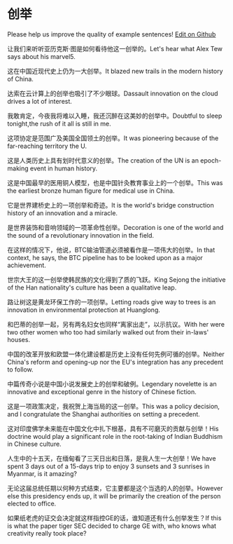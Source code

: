 # 创举

Please help us improve the quality of example sentences! [Edit on Github](https://github.com/jiyushe/jiyu-example-sentence-source/blob/main/chinese/chuangju.md)

<p><span class="chinese">让我们来听听亚历克斯·图是如何看待他这一创举的。</span><span class="english">Let's hear what Alex Tew says about his marvel5.</span></p>

<p><span class="chinese">这在中国近现代史上仍为一大创举。</span><span class="english">It blazed new trails in the modern history of China.</span></p>

<p><span class="chinese">达索在云计算上的创举也吸引了不少眼球。</span><span class="english">Dassault innovation on the cloud drives a lot of interest.</span></p>

<p><span class="chinese">我敢肯定，今夜我将难以入睡，我还沉醉在这美妙的创举中。</span><span class="english">Doubtful to sleep tonight,the rush of it all is still in me.</span></p>

<p><span class="chinese">这项协定是范围广及美国全国领土的创举。</span><span class="english">It was pioneering because of the far-reaching territory the U.</span></p>

<p><span class="chinese">这是人类历史上具有划时代意义的创举。</span><span class="english">The creation of the UN is an epoch-making event in human history.</span></p>

<p><span class="chinese">这是中国最早的医用铜人模型，也是中国针灸教育事业上的一个创举。</span><span class="english">This was the earliest bronze human figure for medical use in China.</span></p>

<p><span class="chinese">它是世界建桥史上的一项创举和奇迹。</span><span class="english">It is the world's bridge construction history of an innovation and a miracle.</span></p>

<p><span class="chinese">是世界装饰和音响领域的一项革命性创举。</span><span class="english">Decoration is one of the world and the sound of a revolutionary innovation in the field.</span></p>

<p><span class="chinese">在这样的情况下，他说，BTC输油管道必须被看作是一项伟大的创举。</span><span class="english">In that context, he says, the BTC pipeline has to be looked upon as a major achievement.</span></p>

<p><span class="chinese">世宗大王的这一创举使韩民族的文化得到了质的飞跃。</span><span class="english">King Sejong the initiative of the Han nationality's culture has been a qualitative leap.</span></p>

<p><span class="chinese">路让树这是黄龙环保工作的一项创举。</span><span class="english">Letting roads give way to trees is an innovation in environmental protection at Huanglong.</span></p>

<p><span class="chinese">和巴蒂的创举一起，另有两名妇女也同样“离家出走”，以示抗议。</span><span class="english">With her were two other women who too had similarly walked out from their in-laws' houses.</span></p>

<p><span class="chinese">中国的改革开放和欧盟一体化建设都是历史上没有任何先例可循的创举。</span><span class="english">Neither China's reform and opening-up nor the EU's integration has any precedent to follow.</span></p>

<p><span class="chinese">中篇传奇小说是中国小说发展史上的创举和破例。</span><span class="english">Legendary novelette is an innovative and exceptional genre in the history of Chinese fiction.</span></p>

<p><span class="chinese">这是一项政策决定，我祝贺上海当局的这一创举。</span><span class="english">This was a policy decision, and I congratulate the Shanghai authorities on setting a precedent.</span></p>

<p><span class="chinese">这对印度佛学未来能在中国文化中扎下根基，具有不可磨灭的贡献与创举！</span><span class="english">His doctrine would play a significant role in the root-taking of Indian Buddhism in Chinese culture.</span></p>

<p><span class="chinese">人生中的十五天，在缅甸看了三天日出和日落，是我人生一大创举！</span><span class="english">We have spent 3 days out of a 15-days trip to enjoy 3 sunsets and 3 sunrises in Myanmar, is it amazing?</span></p>

<p><span class="chinese">无论这届总统任期以何种方式结束，它主要都是这个当选的人的创举。</span><span class="english">However else this presidency ends up, it will be primarily the creation of the person elected to office.</span></p>

<p><span class="chinese">如果纸老虎的证交会决定就这样指控GE的话，谁知道还有什么创举发生？</span><span class="english">If this is what the paper tiger SEC decided to charge GE with, who knows what creativity really took place?</span></p>

